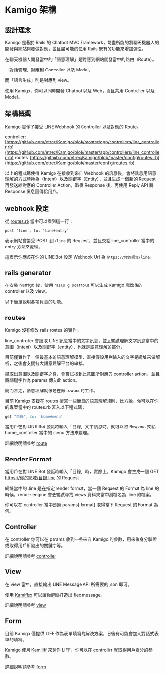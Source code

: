# Kamigo 架構

## 設計理念

Kamigo 是基於 Rails 的 Chatbot MVC Framework，竭盡所能的將聊天機器人的開發與網站開發做對應，並且盡可能的使用 Rails 既有的功能來增加彈性。

在聊天機器人開發當中的「語意理解」是對應到網站開發當中的路由（Route）。

「對話管理」對應到 Controller 以及 Model。

而「語言生成」則是對應到 view。

使用 Kamigo，你可以同時開發 Chatbot 以及 Web，而且共用 Controller 以及 Model。

## 架構概觀

Kamigo 實作了接受 LINE Webhook 的 Controller 以及對應的 Route。

controller: [https://github.com/etrex/Kamigo/blob/master/app/controllers/line_controller.rb](https://github.com/etrex/Kamigo/blob/master/app/controllers/line_controller.rb)
routes: [https://github.com/etrex/Kamigo/blob/master/config/routes.rb](https://github.com/etrex/Kamigo/blob/master/config/routes.rb)

以上的程式碼使得 Kamigo 在接收到來自 Webhook 的訊息後，會將訊息用語意理解的方式轉換為（Intent）以及關鍵字（Entity），並且生成一個新的 Request 再發送給對應的 Controller Action，取得 Response 後，再使用 Reply API 將 Response 訊息回傳給用戶。

## webhook 設定

從 [routes.rb](https://github.com/etrex/Kamigo/blob/master/config/routes.rb) 當中可以看到這一行：

```
post 'line', to: 'line#entry'
```

表示網站會接受 POST 到 `/line` 的 Request，並且交給 line_controller 當中的 entry 方法來處理。

這表示你應該在你的 LINE Bot 設定 Webhook Url 為 `https://你的網域/line`。

## rails generator

在安裝 Kamigo 後，使用 `rails g scaffold` 可以生成 Kamigo 魔改後的 controller 以及 view。

以下簡單說明各項負責的功能。

## routes

Kamigo 沒有修改 rails routes 的實作。

line_controller 會讀取 LINE 訊息當中的文字訊息，並且嘗試理解文字訊息當中的意圖（intent）以及關鍵字（entity），也就是語意理解的部分，

目前僅實作了一個最基本的語意理解模型，直接假設用戶輸入的文字是網址來做解析，之後會支援各大語意理解平台的串接。

擷取出意圖以及關鍵字之後，會嘗試找到此意圖所對應的 controller action，並且將關鍵字作為 params 傳入此 action。

簡而言之，語意理解就像是在做 routes 的工作。

目前 Kamigo 支援在 routes 撰寫一些簡單的語意理解規則，比方說，你可以在你的專案當中的 routes.rb 寫入以下程式碼：

```ruby
get "目錄", to: 'home#menu'
```

當用戶在對 LINE Bot 發話時輸入「目錄」文字訊息時，就可以將 Request 交給 home_controller 當中的 menu 方法來處理。

詳細說明請參考 [route](/02_route.md)

## Render Format

當用戶在對 LINE Bot 發話時輸入「目錄」時，實際上，Kamigo 會生成一個 GET [https://你的網域/目錄.line](https://你的網域/目錄.line) 的 Request

網址當中的 .line 是在指定 render format，當一個 Request 的 Format 為 line 的時候，render engine 會去嘗試尋找 views 資料夾當中副檔名為 .line 的檔案。

你可以在 controller 當中透過 params[:format] 取得當下 Request 的 Format 為何。

## Controller

在 controller 你可以在 params 收到一些來自 Kamigo 的參數，用來做身分驗證或取得用戶所發出的關鍵字等。

詳細說明請參考 [controller](/03_controller.md)

## View

在 view 當中，直接輸出 LINE Message API 所需要的 json 即可。

使用 [Kamiflex]() 可以讓你輕鬆打造出 flex message。

詳細說明請參考 [view](/04_view.md)

## Form

目前 Kamigo 僅提供 LIFF 作為表單填寫的解決方案，日後有可能會加入對話式表單的填寫。

Kamigo 使用 [Kamiliff]() 來製作 LIFF，你可以在 controller 就取得用戶身分的參數。

詳細說明請參考 [form](/06_form.md)
